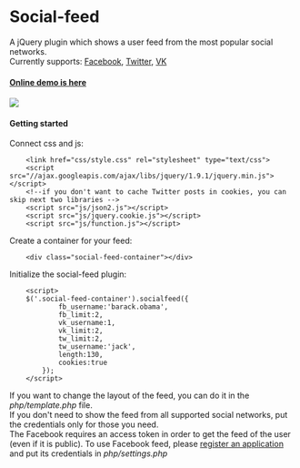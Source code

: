 Social-feed
===========
A jQuery plugin which shows a user feed from the most popular social networks.<br/> 
Currently supports: <a href="http://facebook.com">Facebook</a>, <a href="http://twitter.com">Twitter</a>, <a href="http://vk.com">VK</a>
<h4><a href="http://gitbox.ru/Social-feed" target="_blank">Online demo is here</a><h4>

<img src="https://dl.dropbox.com/u/15063198/GitHub/plugins/social-feed.png" />



<h4>Getting started</h4>
Connect css and js:

        <link href="css/style.css" rel="stylesheet" type="text/css">
        <script src="//ajax.googleapis.com/ajax/libs/jquery/1.9.1/jquery.min.js"></script>
        <!--if you don't want to caсhe Twitter posts in cookies, you can skip next two libraries -->
        <script src="js/json2.js"></script>
        <script src="js/jquery.cookie.js"></script>
        <script src="js/function.js"></script>

Create a container for your feed:

        <div class="social-feed-container"></div>

Initialize the social-feed plugin:

        <script>
        $('.social-feed-container').socialfeed({
                fb_username:'barack.obama',
                fb_limit:2,
                vk_username:1,
                vk_limit:2,
                tw_limit:2,
                tw_username:'jack',
                length:130,
                cookies:true
            });
        </script>
        
If you want to change the layout of the feed, you can do it in the <em>php/template.php</em> file.
<br/>
If you don't need to show the feed from all supported social networks, put the credentials only for those you need.
<br/>
The Facebook requires an access token in order to get the feed of the user (even if it is public).
To use Facebook feed, please <a href="https://developers.facebook.com/apps">register an application</a> and 
put its credentials in <em>php/settings.php</em>

